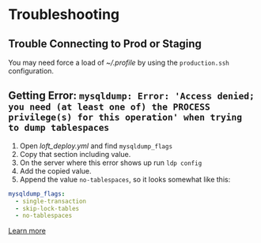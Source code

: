 # Troubleshooting

## Trouble Connecting to Prod or Staging

You may need force a load of _~/.profile_ by using the `production.ssh` configuration.

## Getting Error: `mysqldump: Error: 'Access denied; you need (at least one of) the PROCESS privilege(s) for this operation' when trying to dump tablespaces`

1. Open _loft_deploy.yml_ and find `mysqldump_flags`
2. Copy that section including value.
3. On the server where this error shows up run `ldp config`
4. Add the copied value.
5. Append the value `no-tablespaces`, so it looks somewhat like this:

```yaml
mysqldump_flags:
  - single-transaction
  - skip-lock-tables
  - no-tablespaces
```

[Learn more](https://anothercoffee.net/how-to-fix-the-mysqldump-access-denied-process-privilege-error/)
